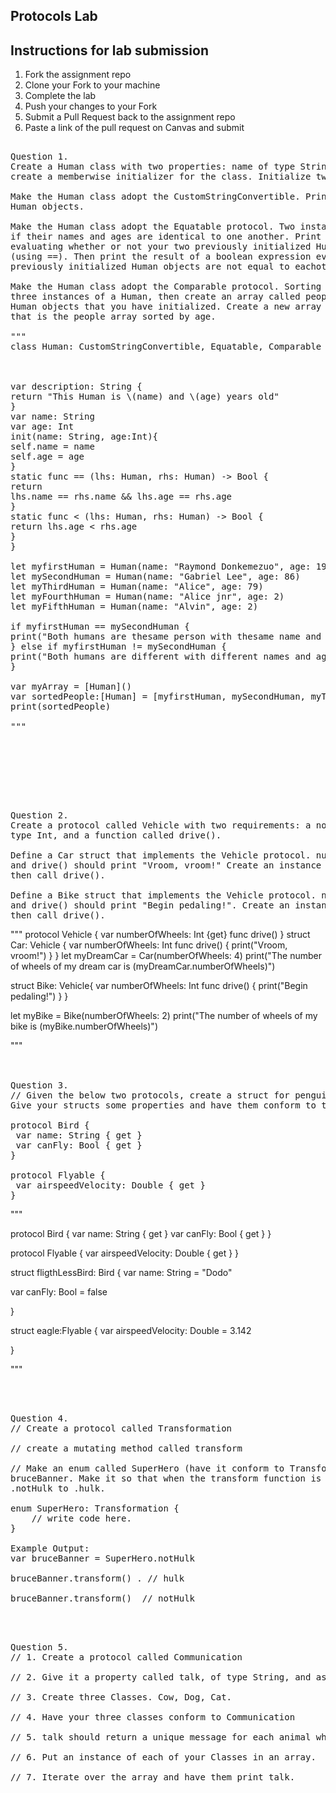 
## Protocols Lab

## Instructions for lab submission 

1. Fork the assignment repo
1. Clone your Fork to your machine
1. Complete the lab
1. Push your changes to your Fork
1. Submit a Pull Request back to the assignment repo
1. Paste a link of the pull request on Canvas and submit

<pre> 
Question 1.
Create a Human class with two properties: name of type String, and age of type Int. You'll need to 
create a memberwise initializer for the class. Initialize two Human instances.

Make the Human class adopt the CustomStringConvertible. Print both of your previously initialized
Human objects.

Make the Human class adopt the Equatable protocol. Two instances of Human should be considered equal
if their names and ages are identical to one another. Print the result of a boolean expression 
evaluating whether or not your two previously initialized Human objects are equal to eachother
(using ==). Then print the result of a boolean expression evaluating whether or not your two
previously initialized Human objects are not equal to eachother (using !=).

Make the Human class adopt the Comparable protocol. Sorting should be based on age. Create another
three instances of a Human, then create an array called people of type [Human] with all of the
Human objects that you have initialized. Create a new array called sortedPeople of type [Human] 
that is the people array sorted by age.

"""
class Human: CustomStringConvertible, Equatable, Comparable {



var description: String {
return "This Human is \(name) and \(age) years old"
}
var name: String
var age: Int
init(name: String, age:Int){
self.name = name
self.age = age
}
static func == (lhs: Human, rhs: Human) -> Bool {
return
lhs.name == rhs.name && lhs.age == rhs.age
}
static func < (lhs: Human, rhs: Human) -> Bool {
return lhs.age < rhs.age
}
}

let myfirstHuman = Human(name: "Raymond Donkemezuo", age: 196)
let mySecondHuman = Human(name: "Gabriel Lee", age: 86)
let myThirdHuman = Human(name: "Alice", age: 79)
let myFourthHuman = Human(name: "Alice jnr", age: 2)
let myFifthHuman = Human(name: "Alvin", age: 2)

if myfirstHuman == mySecondHuman {
print("Both humans are thesame person with thesame name and age")
} else if myfirstHuman != mySecondHuman {
print("Both humans are different with different names and ages")
}

var myArray = [Human]()
var sortedPeople:[Human] = [myfirstHuman, mySecondHuman, myThirdHuman, myFourthHuman, myFifthHuman].sorted{$0 < $1}
print(sortedPeople)

"""



</pre> 

</br> </br> 


<pre> 
Question 2. 
Create a protocol called Vehicle with two requirements: a nonsettable numberOfWheels property of
type Int, and a function called drive().

Define a Car struct that implements the Vehicle protocol. numberOfWheels should return a value of 4,
and drive() should print "Vroom, vroom!" Create an instance of Car, print its number of wheels, 
then call drive().

Define a Bike struct that implements the Vehicle protocol. numberOfWheels should return a value of 2,
and drive() should print "Begin pedaling!". Create an instance of Bike, print its number of wheels,
then call drive().
</pre>  

"""
protocol Vehicle {
var numberOfWheels: Int {get}
func drive()
}
struct Car: Vehicle {
var numberOfWheels: Int
func drive() {
print("Vroom, vroom!")
}
}
let myDreamCar = Car(numberOfWheels: 4)
print("The number of wheels of my dream car is \(myDreamCar.numberOfWheels)")


struct Bike: Vehicle{
var numberOfWheels: Int
func drive() {
print("Begin pedaling!")
}
}

let myBike = Bike(numberOfWheels: 2)
print("The number of wheels of my bike is \(myBike.numberOfWheels)")

"""
</br> </br> 

<pre> 
Question 3. 
// Given the below two protocols, create a struct for penguin(a flightless bird) and an eagle.
Give your structs some properties and have them conform to the appropriate protocols.

protocol Bird {
 var name: String { get }
 var canFly: Bool { get }
}

protocol Flyable {
 var airspeedVelocity: Double { get }
}
</pre> 

"""

protocol Bird {
var name: String { get }
var canFly: Bool { get }
}

protocol Flyable {
var airspeedVelocity: Double { get }
}

struct fligthLessBird: Bird {
var name: String = "Dodo"

var canFly: Bool = false


}

struct eagle:Flyable {
var airspeedVelocity: Double = 3.142

}


"""

</br> </br> 

<pre>
Question 4. 
// Create a protocol called Transformation

// create a mutating method called transform

// Make an enum called SuperHero (have it conform to Transformation) and an instance of it named
bruceBanner. Make it so that when the transform function is called that bruceBanner turns from 
.notHulk to .hulk.

enum SuperHero: Transformation {
    // write code here.
}

Example Output: 
var bruceBanner = SuperHero.notHulk

bruceBanner.transform() . // hulk

bruceBanner.transform()  // notHulk
</pre> 

</br> </br> 

<pre>
Question 5. 
// 1. Create a protocol called Communication

// 2. Give it a property called talk, of type String, and assign it an explicit getter.

// 3. Create three Classes. Cow, Dog, Cat.

// 4. Have your three classes conform to Communication

// 5. talk should return a unique message for each animal when talk is called.

// 6. Put an instance of each of your Classes in an array.

// 7. Iterate over the array and have them print talk.
</pre> 


